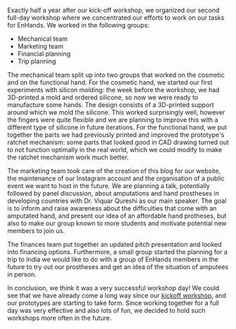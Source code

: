 Exactly half a year after our kick-off workshop, we organized our second full-day workshop where we concentrated our efforts to work on our tasks for EnHands. We worked in the following groups:

- Mechanical team
- Marketing team
- Financial planning
- Trip planning

The mechanical team split up into two groups that worked on the cosmetic and on the functional hand. For the cosmetic hand, we started our first experiments with silicon molding: the week before the workshop, we had 3D-printed a mold and ordered silicone, so now we were ready to manufacture some hands. The design consists of a 3D-printed support around which we mold the silicone. This worked surprisingly well, however the fingers were quite flexible and we are planning to improve this with a different type of silicone in future iterations. For the functional hand, we put together the parts we had previously printed and improved the prototype's ratchet mechanism: some parts that looked good in CAD drawing turned out to not function optimally in the real world, which we could modify to make the ratchet mechanism work much better.

The marketing team took care of the creation of this blog for our website, the maintenance of our Instagram account and the organisation of a public event we want to host in the future. We are planning a talk, potentially followed by panel discussion, about amputations and hand prostheses in developing countries with Dr. Viquar Qureshi as our main speaker. The goal is to inform and raise awareness about the difficulties that come with an amputated hand, and present our idea of an affordable hand protheses, but also to make our group known to more students and motivate potential new members to join us.

The finances team put together an updated pitch presentation and looked into financing options. Furthermore, a small group started the planning for a trip to India we would like to do with a group of EnHands members in the future to try out our prostheses and get an idea of the situation of amputees in person.

In conclusion, we think it was a very successful workshop day! We could see that we have already come a long way since our [kickoff workshop](/blog.html?post=2022-10-01-kickoff.md), and our prototypes are starting to take form. Since working together for a full day was very effective and also lots of fun, we decided to hold such workshops more often in the future.